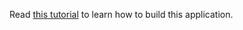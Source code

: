 Read [this tutorial](https://dev.to/joanroucoux/building-a-marvel-search-application-with-qwik-ll7) to learn how to build this application.
